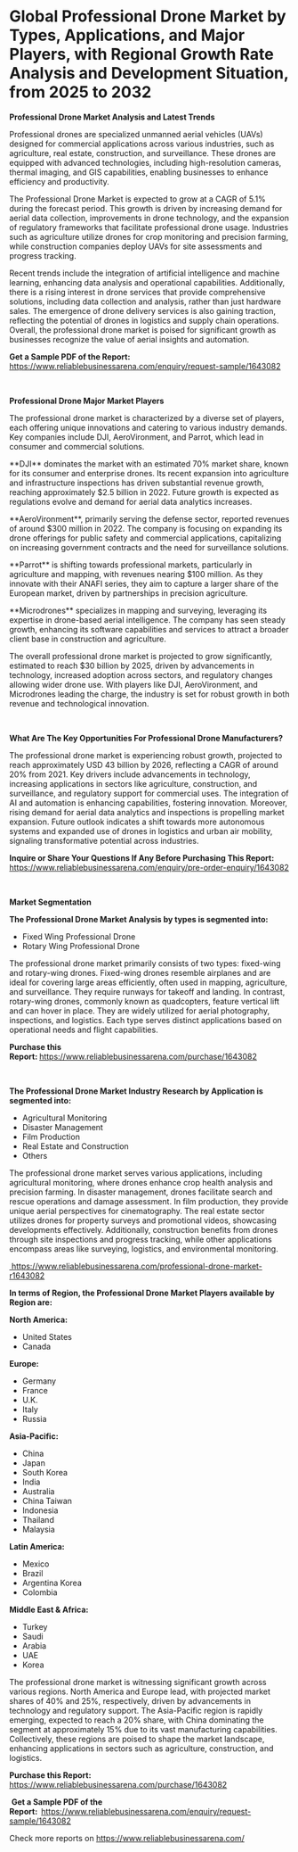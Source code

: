 <p><h1>Global Professional Drone Market by Types, Applications, and Major Players, with Regional Growth Rate Analysis and Development Situation, from 2025 to 2032</h1></p><p><strong>Professional Drone Market Analysis and Latest Trends</strong></p>
<p><p>Professional drones are specialized unmanned aerial vehicles (UAVs) designed for commercial applications across various industries, such as agriculture, real estate, construction, and surveillance. These drones are equipped with advanced technologies, including high-resolution cameras, thermal imaging, and GIS capabilities, enabling businesses to enhance efficiency and productivity.</p><p>The Professional Drone Market is expected to grow at a CAGR of 5.1% during the forecast period. This growth is driven by increasing demand for aerial data collection, improvements in drone technology, and the expansion of regulatory frameworks that facilitate professional drone usage. Industries such as agriculture utilize drones for crop monitoring and precision farming, while construction companies deploy UAVs for site assessments and progress tracking.</p><p>Recent trends include the integration of artificial intelligence and machine learning, enhancing data analysis and operational capabilities. Additionally, there is a rising interest in drone services that provide comprehensive solutions, including data collection and analysis, rather than just hardware sales. The emergence of drone delivery services is also gaining traction, reflecting the potential of drones in logistics and supply chain operations. Overall, the professional drone market is poised for significant growth as businesses recognize the value of aerial insights and automation.</p></p>
<p><strong>Get a Sample PDF of the Report:&nbsp;</strong> <a href="https://www.reliablebusinessarena.com/enquiry/request-sample/1643082?utm_campaign=2114&utm_medium=2&utm_source=Github&utm_content=ia&utm_term=19022025&utm_id=professional-drone">https://www.reliablebusinessarena.com/enquiry/request-sample/1643082</a></p>
<p>&nbsp;</p>
<p><strong>Professional Drone Major Market Players</strong></p>
<p><p>The professional drone market is characterized by a diverse set of players, each offering unique innovations and catering to various industry demands. Key companies include DJI, AeroVironment, and Parrot, which lead in consumer and commercial solutions. </p><p>**DJI** dominates the market with an estimated 70% market share, known for its consumer and enterprise drones. Its recent expansion into agriculture and infrastructure inspections has driven substantial revenue growth, reaching approximately $2.5 billion in 2022. Future growth is expected as regulations evolve and demand for aerial data analytics increases.</p><p>**AeroVironment**, primarily serving the defense sector, reported revenues of around $300 million in 2022. The company is focusing on expanding its drone offerings for public safety and commercial applications, capitalizing on increasing government contracts and the need for surveillance solutions.</p><p>**Parrot** is shifting towards professional markets, particularly in agriculture and mapping, with revenues nearing $100 million. As they innovate with their ANAFI series, they aim to capture a larger share of the European market, driven by partnerships in precision agriculture.</p><p>**Microdrones** specializes in mapping and surveying, leveraging its expertise in drone-based aerial intelligence. The company has seen steady growth, enhancing its software capabilities and services to attract a broader client base in construction and agriculture.</p><p>The overall professional drone market is projected to grow significantly, estimated to reach $30 billion by 2025, driven by advancements in technology, increased adoption across sectors, and regulatory changes allowing wider drone use. With players like DJI, AeroVironment, and Microdrones leading the charge, the industry is set for robust growth in both revenue and technological innovation.</p></p>
<p>&nbsp;</p>
<p><strong>What Are The Key Opportunities For Professional Drone Manufacturers?</strong></p>
<p><p>The professional drone market is experiencing robust growth, projected to reach approximately USD 43 billion by 2026, reflecting a CAGR of around 20% from 2021. Key drivers include advancements in technology, increasing applications in sectors like agriculture, construction, and surveillance, and regulatory support for commercial uses. The integration of AI and automation is enhancing capabilities, fostering innovation. Moreover, rising demand for aerial data analytics and inspections is propelling market expansion. Future outlook indicates a shift towards more autonomous systems and expanded use of drones in logistics and urban air mobility, signaling transformative potential across industries.</p></p>
<p><strong>Inquire or Share Your Questions If Any Before Purchasing This Report:</strong> <a href="https://www.reliablebusinessarena.com/enquiry/pre-order-enquiry/1643082?utm_campaign=2114&utm_medium=2&utm_source=Github&utm_content=ia&utm_term=19022025&utm_id=professional-drone">https://www.reliablebusinessarena.com/enquiry/pre-order-enquiry/1643082</a></p>
<p>&nbsp;</p>
<p><strong>Market Segmentation</strong></p>
<p><strong>The Professional Drone Market Analysis by types is segmented into:</strong></p>
<p><ul><li>Fixed Wing Professional Drone</li><li>Rotary Wing Professional Drone</li></ul></p>
<p><p>The professional drone market primarily consists of two types: fixed-wing and rotary-wing drones. Fixed-wing drones resemble airplanes and are ideal for covering large areas efficiently, often used in mapping, agriculture, and surveillance. They require runways for takeoff and landing. In contrast, rotary-wing drones, commonly known as quadcopters, feature vertical lift and can hover in place. They are widely utilized for aerial photography, inspections, and logistics. Each type serves distinct applications based on operational needs and flight capabilities.</p></p>
<p><strong>Purchase this Report:&nbsp;</strong><a href="https://www.reliablebusinessarena.com/purchase/1643082?utm_campaign=2114&utm_medium=2&utm_source=Github&utm_content=ia&utm_term=19022025&utm_id=professional-drone">https://www.reliablebusinessarena.com/purchase/1643082</a></p>
<p>&nbsp;</p>
<p><strong>The Professional Drone Market Industry Research by Application is segmented into:</strong></p>
<p><ul><li>Agricultural Monitoring</li><li>Disaster Management</li><li>Film Production</li><li>Real Estate and Construction</li><li>Others</li></ul></p>
<p><p>The professional drone market serves various applications, including agricultural monitoring, where drones enhance crop health analysis and precision farming. In disaster management, drones facilitate search and rescue operations and damage assessment. In film production, they provide unique aerial perspectives for cinematography. The real estate sector utilizes drones for property surveys and promotional videos, showcasing developments effectively. Additionally, construction benefits from drones through site inspections and progress tracking, while other applications encompass areas like surveying, logistics, and environmental monitoring.</p></p>
<p><a href="https://www.reliablebusinessarena.com/professional-drone-market-r1643082?utm_campaign=2114&utm_medium=2&utm_source=Github&utm_content=ia&utm_term=19022025&utm_id=professional-drone">&nbsp;https://www.reliablebusinessarena.com/professional-drone-market-r1643082</a></p>
<p><strong>In terms of Region, the Professional Drone Market Players available by Region are:</strong></p>
<p>
    <p> <strong> North America: </strong>
        <ul>
            <li>United States</li>
            <li>Canada</li>
        </ul>
        </p> 
    <p> <strong> Europe: </strong>
        <ul>
            <li>Germany</li>
            <li>France</li>
            <li>U.K.</li>
            <li>Italy</li>
            <li>Russia</li>
        </ul>
        </p> 
    <p> <strong> Asia-Pacific: </strong>
        <ul>
            <li>China</li>
            <li>Japan</li>
            <li>South Korea</li>
            <li>India</li>
            <li>Australia</li>
            <li>China Taiwan</li>
            <li>Indonesia</li>
            <li>Thailand</li>
            <li>Malaysia</li>
        </ul>
        </p> 
    <p> <strong> Latin America: </strong>
        <ul>
            <li>Mexico</li>
            <li>Brazil</li>
            <li>Argentina Korea</li>
            <li>Colombia</li>
        </ul>
        </p> 
    <p> <strong> Middle East & Africa: </strong>
        <ul>
            <li>Turkey</li>
            <li>Saudi</li>
            <li>Arabia</li>
            <li>UAE</li>
            <li>Korea</li>
        </ul>
    </p>
    </p>
<p><p>The professional drone market is witnessing significant growth across various regions. North America and Europe lead, with projected market shares of 40% and 25%, respectively, driven by advancements in technology and regulatory support. The Asia-Pacific region is rapidly emerging, expected to reach a 20% share, with China dominating the segment at approximately 15% due to its vast manufacturing capabilities. Collectively, these regions are poised to shape the market landscape, enhancing applications in sectors such as agriculture, construction, and logistics.</p></p>
<p><strong>Purchase this Report: </strong><a href="https://www.reliablebusinessarena.com/purchase/1643082?utm_campaign=2114&utm_medium=2&utm_source=Github&utm_content=ia&utm_term=19022025&utm_id=professional-drone">https://www.reliablebusinessarena.com/purchase/1643082</a></p>
<p>&nbsp;<strong>Get a Sample PDF of the Report:&nbsp;&nbsp;</strong><a href="https://www.reliablebusinessarena.com/enquiry/request-sample/1643082?utm_campaign=2114&utm_medium=2&utm_source=Github&utm_content=ia&utm_term=19022025&utm_id=professional-drone">https://www.reliablebusinessarena.com/enquiry/request-sample/1643082</a></p>
<p><strong></strong></p>
<p>Check more reports on <a href="https://www.reliablebusinessarena.com/?utm_campaign=2114&utm_medium=2&utm_source=Github&utm_content=ia&utm_term=19022025&utm_id=professional-drone">https://www.reliablebusinessarena.com/</a></p>